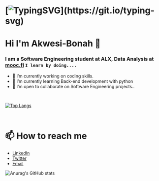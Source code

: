 # [![TypingSVG](https://readme-typing-svg.demolab.com?lines=Hello!+👋;+You+Are+Welcome+To+My+Profile;My+Name+is++Akwesi-Bonah;I+Am+Passionate+About+Coding;)](https://git.io/typing-svg)

# Hi I'm Akwesi-Bonah 👋


### I am a Software Engineering student at ALX, Data Analysis at [mooc.fi](https://courses.mooc.fi/org/uh-cs/courses/dap-22)  `I learn by doing....`
- 🔭 I’m currently working on coding skills.
- 🌱 I’m currently learning Back-end  development with python
- 👯 I’m open to collaborate on Software Engineering projects..

<br>

[![Top Langs](https://github-readme-stats.vercel.app/api/top-langs/?username=Akwesi-bonah&layout=compact)](https://github.com/Akwesi-bonah/github-readme-stats)


<br>

# 📫 How to reach me

* [LinkedIn](https://www.linkedin.com/in/george-arhin-bonnah-5330b925a)
* [Twitter](https://twitter.com/Nightwolfjnr)
* [Email](mailto:messagearhinbonnah@gmail.com)

![Anurag's GitHub stats](https://github-readme-stats.vercel.app/api?username=Akwesi-bonah&show_icons=true&theme=radical)
